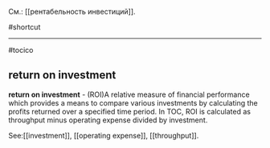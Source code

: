 См.: [[рентабельность инвестиций]].

#shortcut




<hr/>

#tocico

## return on investment

<b>return on investment</b> - (ROI)A relative measure of financial performance which provides a means to compare various investments by calculating the profits returned over a specified time period. In TOC, ROI is calculated as throughput minus operating expense divided by investment. 



See:[[investment]], [[operating expense]], [[throughput]].
